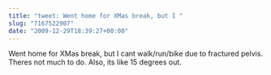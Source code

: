 ```yaml
---
title: "tweet: Went home for XMas break, but I "
slug: "7167522907"
date: "2009-12-29T18:39:27+00:00"
---
```

Went home for XMas break, but I cant walk/run/bike due to fractured pelvis. Theres not much to do. Also, its like 15 degrees out.